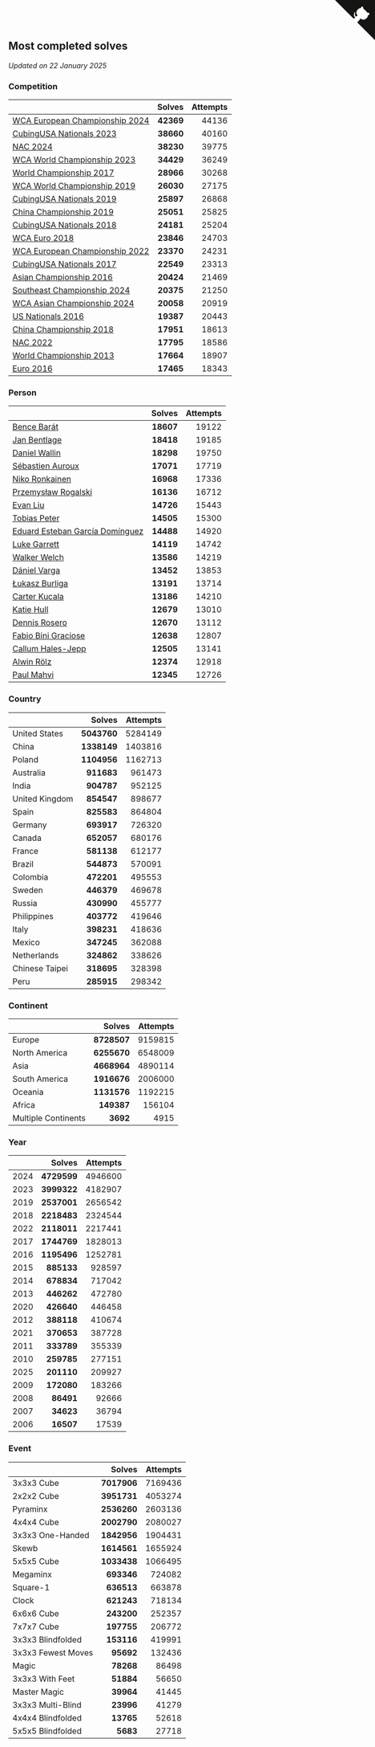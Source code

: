 ## Most completed solves

*Updated on 22 January 2025*


### Competition

|  | Solves | Attempts |
| :--- | ---: | ---: |
| [WCA European Championship 2024](https://www.worldcubeassociation.org/competitions/Euro2024) | **42369** | 44136 |
| [CubingUSA Nationals 2023](https://www.worldcubeassociation.org/competitions/CubingUSANationals2023) | **38660** | 40160 |
| [NAC 2024](https://www.worldcubeassociation.org/competitions/NAC2024) | **38230** | 39775 |
| [WCA World Championship 2023](https://www.worldcubeassociation.org/competitions/WC2023) | **34429** | 36249 |
| [World Championship 2017](https://www.worldcubeassociation.org/competitions/WC2017) | **28966** | 30268 |
| [WCA World Championship 2019](https://www.worldcubeassociation.org/competitions/WC2019) | **26030** | 27175 |
| [CubingUSA Nationals 2019](https://www.worldcubeassociation.org/competitions/CubingUSANationals2019) | **25897** | 26868 |
| [China Championship 2019](https://www.worldcubeassociation.org/competitions/ChinaChampionship2019) | **25051** | 25825 |
| [CubingUSA Nationals 2018](https://www.worldcubeassociation.org/competitions/CubingUSANationals2018) | **24181** | 25204 |
| [WCA Euro 2018](https://www.worldcubeassociation.org/competitions/Euro2018) | **23846** | 24703 |
| [WCA European Championship 2022](https://www.worldcubeassociation.org/competitions/Euro2022) | **23370** | 24231 |
| [CubingUSA Nationals 2017](https://www.worldcubeassociation.org/competitions/CubingUSANationals2017) | **22549** | 23313 |
| [Asian Championship 2016](https://www.worldcubeassociation.org/competitions/AsianChampionship2016) | **20424** | 21469 |
| [Southeast Championship 2024](https://www.worldcubeassociation.org/competitions/SoutheastChampionship2024) | **20375** | 21250 |
| [WCA Asian Championship 2024](https://www.worldcubeassociation.org/competitions/RubiksWCAAsianChampionship2024) | **20058** | 20919 |
| [US Nationals 2016](https://www.worldcubeassociation.org/competitions/USNationals2016) | **19387** | 20443 |
| [China Championship 2018](https://www.worldcubeassociation.org/competitions/ChinaChampionship2018) | **17951** | 18613 |
| [NAC 2022](https://www.worldcubeassociation.org/competitions/NAC2022) | **17795** | 18586 |
| [World Championship 2013](https://www.worldcubeassociation.org/competitions/WC2013) | **17664** | 18907 |
| [Euro 2016](https://www.worldcubeassociation.org/competitions/Euro2016) | **17465** | 18343 |

### Person

|  | Solves | Attempts |
| :--- | ---: | ---: |
| [Bence Barát](https://www.worldcubeassociation.org/persons/2008BARA01) | **18607** | 19122 |
| [Jan Bentlage](https://www.worldcubeassociation.org/persons/2010BENT01) | **18418** | 19185 |
| [Daniel Wallin](https://www.worldcubeassociation.org/persons/2013WALL03) | **18298** | 19750 |
| [Sébastien Auroux](https://www.worldcubeassociation.org/persons/2008AURO01) | **17071** | 17719 |
| [Niko Ronkainen](https://www.worldcubeassociation.org/persons/2010RONK01) | **16968** | 17336 |
| [Przemysław Rogalski](https://www.worldcubeassociation.org/persons/2013ROGA02) | **16136** | 16712 |
| [Evan Liu](https://www.worldcubeassociation.org/persons/2009LIUE01) | **14726** | 15443 |
| [Tobias Peter](https://www.worldcubeassociation.org/persons/2014PETE03) | **14505** | 15300 |
| [Eduard Esteban García Domínguez](https://www.worldcubeassociation.org/persons/2011EDUA01) | **14488** | 14920 |
| [Luke Garrett](https://www.worldcubeassociation.org/persons/2017GARR05) | **14119** | 14742 |
| [Walker Welch](https://www.worldcubeassociation.org/persons/2011WELC01) | **13586** | 14219 |
| [Dániel Varga](https://www.worldcubeassociation.org/persons/2008VARG01) | **13452** | 13853 |
| [Łukasz Burliga](https://www.worldcubeassociation.org/persons/2013BURL01) | **13191** | 13714 |
| [Carter Kucala](https://www.worldcubeassociation.org/persons/2015KUCA01) | **13186** | 14210 |
| [Katie Hull](https://www.worldcubeassociation.org/persons/2010HULL01) | **12679** | 13010 |
| [Dennis Rosero](https://www.worldcubeassociation.org/persons/2010ROSE03) | **12670** | 13112 |
| [Fabio Bini Graciose](https://www.worldcubeassociation.org/persons/2010GRAC02) | **12638** | 12807 |
| [Callum Hales-Jepp](https://www.worldcubeassociation.org/persons/2012HALE01) | **12505** | 13141 |
| [Alwin Rölz](https://www.worldcubeassociation.org/persons/2016ROLZ01) | **12374** | 12918 |
| [Paul Mahvi](https://www.worldcubeassociation.org/persons/2012MAHV01) | **12345** | 12726 |

### Country

|  | Solves | Attempts |
| :--- | ---: | ---: |
| United States | **5043760** | 5284149 |
| China | **1338149** | 1403816 |
| Poland | **1104956** | 1162713 |
| Australia | **911683** | 961473 |
| India | **904787** | 952125 |
| United Kingdom | **854547** | 898677 |
| Spain | **825583** | 864804 |
| Germany | **693917** | 726320 |
| Canada | **652057** | 680176 |
| France | **581138** | 612177 |
| Brazil | **544873** | 570091 |
| Colombia | **472201** | 495553 |
| Sweden | **446379** | 469678 |
| Russia | **430990** | 455777 |
| Philippines | **403772** | 419646 |
| Italy | **398231** | 418636 |
| Mexico | **347245** | 362088 |
| Netherlands | **324862** | 338626 |
| Chinese Taipei | **318695** | 328398 |
| Peru | **285915** | 298342 |

### Continent

|  | Solves | Attempts |
| :--- | ---: | ---: |
| Europe | **8728507** | 9159815 |
| North America | **6255670** | 6548009 |
| Asia | **4668964** | 4890114 |
| South America | **1916676** | 2006000 |
| Oceania | **1131576** | 1192215 |
| Africa | **149387** | 156104 |
| Multiple Continents | **3692** | 4915 |

### Year

|  | Solves | Attempts |
| :--- | ---: | ---: |
| 2024 | **4729599** | 4946600 |
| 2023 | **3999322** | 4182907 |
| 2019 | **2537001** | 2656542 |
| 2018 | **2218483** | 2324544 |
| 2022 | **2118011** | 2217441 |
| 2017 | **1744769** | 1828013 |
| 2016 | **1195496** | 1252781 |
| 2015 | **885133** | 928597 |
| 2014 | **678834** | 717042 |
| 2013 | **446262** | 472780 |
| 2020 | **426640** | 446458 |
| 2012 | **388118** | 410674 |
| 2021 | **370653** | 387728 |
| 2011 | **333789** | 355339 |
| 2010 | **259785** | 277151 |
| 2025 | **201110** | 209927 |
| 2009 | **172080** | 183266 |
| 2008 | **86491** | 92666 |
| 2007 | **34623** | 36794 |
| 2006 | **16507** | 17539 |

### Event

|  | Solves | Attempts |
| :--- | ---: | ---: |
| 3x3x3 Cube | **7017906** | 7169436 |
| 2x2x2 Cube | **3951731** | 4053274 |
| Pyraminx | **2536260** | 2603136 |
| 4x4x4 Cube | **2002790** | 2080027 |
| 3x3x3 One-Handed | **1842956** | 1904431 |
| Skewb | **1614561** | 1655924 |
| 5x5x5 Cube | **1033438** | 1066495 |
| Megaminx | **693346** | 724082 |
| Square-1 | **636513** | 663878 |
| Clock | **621243** | 718134 |
| 6x6x6 Cube | **243200** | 252357 |
| 7x7x7 Cube | **197755** | 206772 |
| 3x3x3 Blindfolded | **153116** | 419991 |
| 3x3x3 Fewest Moves | **95692** | 132436 |
| Magic | **78268** | 86498 |
| 3x3x3 With Feet | **51884** | 56650 |
| Master Magic | **39964** | 41445 |
| 3x3x3 Multi-Blind | **23996** | 41279 |
| 4x4x4 Blindfolded | **13765** | 52618 |
| 5x5x5 Blindfolded | **5683** | 27718 |


<a href="https://github.com/jonatanklosko/wca_statistics" class="github-corner" aria-label="View source on Github"><svg width="80" height="80" viewBox="0 0 250 250" style="fill:#151513; color:#fff; position: absolute; top: 0; border: 0; right: 0;" aria-hidden="true"><path d="M0,0 L115,115 L130,115 L142,142 L250,250 L250,0 Z"></path><path d="M128.3,109.0 C113.8,99.7 119.0,89.6 119.0,89.6 C122.0,82.7 120.5,78.6 120.5,78.6 C119.2,72.0 123.4,76.3 123.4,76.3 C127.3,80.9 125.5,87.3 125.5,87.3 C122.9,97.6 130.6,101.9 134.4,103.2" fill="currentColor" style="transform-origin: 130px 106px;" class="octo-arm"></path><path d="M115.0,115.0 C114.9,115.1 118.7,116.5 119.8,115.4 L133.7,101.6 C136.9,99.2 139.9,98.4 142.2,98.6 C133.8,88.0 127.5,74.4 143.8,58.0 C148.5,53.4 154.0,51.2 159.7,51.0 C160.3,49.4 163.2,43.6 171.4,40.1 C171.4,40.1 176.1,42.5 178.8,56.2 C183.1,58.6 187.2,61.8 190.9,65.4 C194.5,69.0 197.7,73.2 200.1,77.6 C213.8,80.2 216.3,84.9 216.3,84.9 C212.7,93.1 206.9,96.0 205.4,96.6 C205.1,102.4 203.0,107.8 198.3,112.5 C181.9,128.9 168.3,122.5 157.7,114.1 C157.9,116.9 156.7,120.9 152.7,124.9 L141.0,136.5 C139.8,137.7 141.6,141.9 141.8,141.8 Z" fill="currentColor" class="octo-body"></path></svg></a><style>.github-corner:hover .octo-arm{animation:octocat-wave 560ms ease-in-out}@keyframes octocat-wave{0%,100%{transform:rotate(0)}20%,60%{transform:rotate(-25deg)}40%,80%{transform:rotate(10deg)}}@media (max-width:500px){.github-corner:hover .octo-arm{animation:none}.github-corner .octo-arm{animation:octocat-wave 560ms ease-in-out}}</style>
